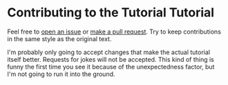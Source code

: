 # Contributing to the Tutorial Tutorial

Feel free to [open an issue](https://github.com/DragoniteSpam/GameMakerTutorialTutorial/issues) or [make a pull request](https://github.com/DragoniteSpam/GameMakerTutorialTutorial/pulls). Try to keep contributions in the same style as the original text.

I'm probably only going to accept changes that make the actual tutorial itself better. Requests for jokes will not be accepted. This kind of thing is funny the first time you see it because of the unexpectedness factor, but I'm not going to run it into the ground.